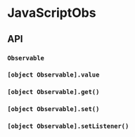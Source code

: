 # JavaScriptObs

## API

### `Observable`

### `[object Observable].value`

### `[object Observable].get()`

### `[object Observable].set()`

### `[object Observable].setListener()`